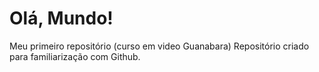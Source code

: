# Olá, Mundo!
Meu primeiro repositório (curso em video Guanabara)
Repositório criado para familiarização com Github.
